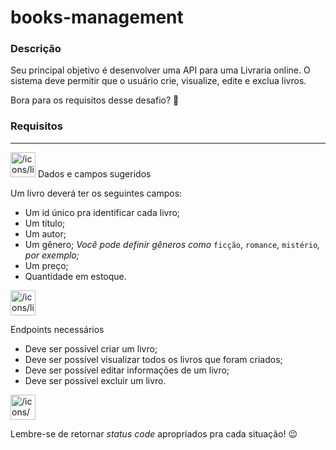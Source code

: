 # books-management

### Descrição

Seu principal objetivo é desenvolver uma API para uma Livraria online. 
O sistema deve permitir que o usuário crie, visualize, edite e exclua livros.

Bora para os requisitos desse desafio? 🚀

### Requisitos

---

<aside>
<img src="/icons/list_purple.svg" alt="/icons/list_purple.svg" width="40px" /> Dados e campos sugeridos

</aside>

Um livro deverá ter os seguintes campos:

- Um id único pra identificar cada livro;
- Um título;
- Um autor;
- Um gênero;
*Você pode definir gêneros como* `ficção`, `romance`, `mistério`*, por exemplo;*
- Um preço;
- Quantidade em estoque.

<aside>
<img src="/icons/list_purple.svg" alt="/icons/list_purple.svg" width="40px" />

Endpoints necessários

</aside>

- Deve ser possível criar um livro;
- Deve ser possível visualizar todos os livros que foram criados;
- Deve ser possível editar informações de um livro;
- Deve ser possível excluir um livro.

<aside>
<img src="/icons/warning_yellow.svg" alt="/icons/warning_yellow.svg" width="40px" />

Lembre-se de retornar *status code* apropriados pra cada situação! 😉

</aside>
